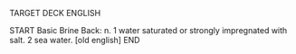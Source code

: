 TARGET DECK
ENGLISH

START
Basic
Brine
Back: n. 1 water saturated or strongly impregnated with salt. 2 sea water. [old english]
END
